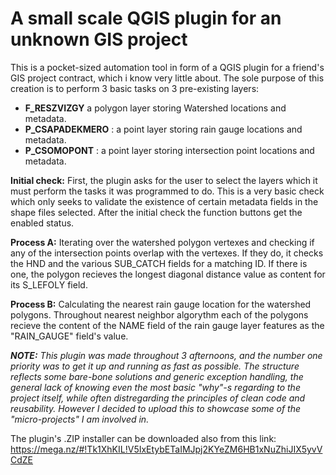 # A small scale QGIS plugin for an unknown GIS project

This is a pocket-sized automation tool in form of a QGIS plugin for a friend's GIS project contract, which i know very little about. The sole purpose of this creation is to perform 3 basic tasks on 3 pre-existing layers:
- **F_RESZVIZGY**  a polygon layer storing Watershed locations and metadata.
- **P_CSAPADEKMERO** : a point layer storing rain gauge locations and metadata.
- **P_CSOMOPONT** : a point layer storing intersection point locations and metadata.

**Initial check:** First, the plugin asks for the user to select the layers which it must perform the tasks it was programmed to do. This is a very basic check which only seeks to validate the existence of certain metadata fields in the shape files selected.
After the initial check the function buttons get the enabled status. 

**Process A:** Iterating over the watershed polygon vertexes and checking if any of the intersection points overlap with the vertexes. If they do, it checks the HND and the various SUB_CATCH fields for a matching ID. If there is one, the polygon recieves the longest diagonal distance value as content for its S_LEFOLY field.

**Process B:** Calculating the nearest rain gauge location for the watershed polygons. Throughout nearest neighbor algorythm each of the polygons recieve the content of the NAME field of the rain gauge layer features as the "RAIN_GAUGE" field's value.

***NOTE:*** *This plugin was made throughout 3 afternoons, and the number one priority was to get it up and running as fast as possible. The structure reflects some bare-bone solutions and generic exception handling, the general lack of knowing even the most basic "why"-s regarding to the project itself, while often distregarding the principles of clean code and reusability. However I decided to upload this to showcase some of the "micro-projects" I am involved in.* 

The plugin's .ZIP installer can be downloaded also from this link:
https://mega.nz/#!Tk1XhKIL!V5IxEtybETaIMJpj2KYeZM6HB1xNuZhiJIX5yvVCdZE